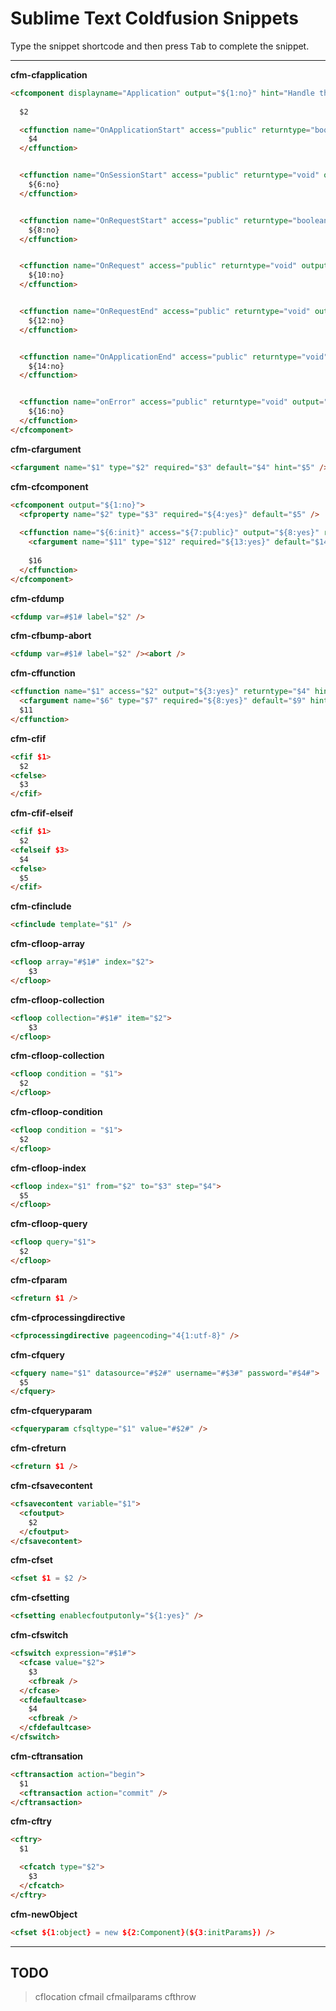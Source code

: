 # Sublime Text Coldfusion Snippets

Type the snippet shortcode and then press <kbd>Tab</kbd> to complete the snippet.

---
__cfm-cfapplication__
```html
<cfcomponent displayname="Application" output="${1:no}" hint="Handle the application.">
  
  $2

  <cffunction name="OnApplicationStart" access="public" returntype="boolean" output="${3:no}" hint="Fires when the application is first created.">
    $4
  </cffunction>


  <cffunction name="OnSessionStart" access="public" returntype="void" output="${5:no}" hint="Fires when the session is first created.">
    ${6:no}
  </cffunction>


  <cffunction name="OnRequestStart" access="public" returntype="boolean" output="${7:no}" hint="Fires when prior to page processing.">
    ${8:no}
  </cffunction>


  <cffunction name="OnRequest" access="public" returntype="void" output="${9:no}" hint="Fires after pre page processing is complete.">
    ${10:no}
  </cffunction>


  <cffunction name="OnRequestEnd" access="public" returntype="void" output="${11:no}" hint="Fires after the page processing is complete.">
    ${12:no}
  </cffunction>


  <cffunction name="OnApplicationEnd" access="public" returntype="void" output="${13:no}" hint="Fires when the application is terminated.">
    ${14:no}
  </cffunction>


  <cffunction name="onError" access="public" returntype="void" output="${15:no}">
    ${16:no}
  </cffunction>
</cfcomponent>
```

__cfm-cfargument__

```html
<cfargument name="$1" type="$2" required="$3" default="$4" hint="$5" />
```

__cfm-cfcomponent__

```html
<cfcomponent output="${1:no}">
  <cfproperty name="$2" type="$3" required="${4:yes}" default="$5" />
  
  <cffunction name="${6:init}" access="${7:public}" output="${8:yes}" returntype="$9" hint="$10">
    <cfargument name="$11" type="$12" required="${13:yes}" default="$14" hint="$15" />
    
    $16
  </cffunction>
</cfcomponent>
```

__cfm-cfdump__

```html
<cfdump var=#$1# label="$2" />
```

__cfm-cfbump-abort__

```html
<cfdump var=#$1# label="$2" /><abort />
```

__cfm-cffunction__

```html
<cffunction name="$1" access="$2" output="${3:yes}" returntype="$4" hint="$5">
  <cfargument name="$6" type="$7" required="${8:yes}" default="$9" hint="$10" />
  $11
</cffunction>
```

__cfm-cfif__

```html
<cfif $1> 
  $2
<cfelse>
  $3
</cfif>
```

__cfm-cfif-elseif__

```html
<cfif $1> 
  $2
<cfelseif $3>
  $4
<cfelse>
  $5
</cfif>
```

__cfm-cfinclude__

```html
<cfinclude template="$1" />
```

__cfm-cfloop-array__

```html
<cfloop array="#$1#" index="$2">
    $3
</cfloop>
```

__cfm-cfloop-collection__

```html
<cfloop collection="#$1#" item="$2">
    $3
</cfloop>
```

__cfm-cfloop-collection__

```html
<cfloop condition = "$1"> 
  $2
</cfloop>
```

__cfm-cfloop-condition__

```html
<cfloop condition = "$1"> 
  $2
</cfloop>
```

__cfm-cfloop-index__

```html
<cfloop index="$1" from="$2" to="$3" step="$4"> 
  $5
</cfloop>
```

__cfm-cfloop-query__

```html
<cfloop query="$1">
  $2
</cfloop>
```

__cfm-cfparam__

```html
<cfreturn $1 />
```

__cfm-cfprocessingdirective__

```html
<cfprocessingdirective pageencoding="4{1:utf-8}" />
```

__cfm-cfquery__

```html
<cfquery name="$1" datasource="#$2#" username="#$3#" password="#$4#">
  $5
</cfquery>
```

__cfm-cfqueryparam__

```html
<cfqueryparam cfsqltype="$1" value="#$2#" />

```

__cfm-cfreturn__

```html
<cfreturn $1 />
```

__cfm-cfsavecontent__

```html
<cfsavecontent variable="$1">
  <cfoutput>
    $2
  </cfoutput>
</cfsavecontent>
```

__cfm-cfset__

```html
<cfset $1 = $2 />
```

__cfm-cfsetting__

```html
<cfsetting enablecfoutputonly="${1:yes}" />
```

__cfm-cfswitch__

```html
<cfswitch expression="#$1#">
  <cfcase value="$2">
    $3
    <cfbreak />
  </cfcase>
  <cfdefaultcase>
    $4
    <cfbreak />
  </cfdefaultcase>
</cfswitch>
```

__cfm-cftransation__

```html
<cftransaction action="begin">
  $1
  <cftransaction action="commit" />
</cftransaction>
```


__cfm-cftry__

```html
<cftry>
  $1

  <cfcatch type="$2">
    $3
  </cfcatch>
</cftry>
```

__cfm-newObject__

```html
<cfset ${1:object} = new ${2:Component}(${3:initParams}) />
```


---

## TODO

> cflocation
> cfmail
> cfmailparams
> cfthrow
